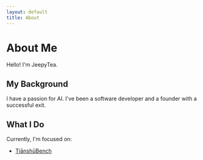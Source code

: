 ```yaml
---
layout: default
title: About
---
```


# About Me

Hello! I'm JeepyTea.

## My Background

I have a passion for AI. I've been a software developer and a founder with a successful exit.

## What I Do

Currently, I'm focused on:

- [TiānshūBench](https://github.com/JeepyTea/TianShu)
